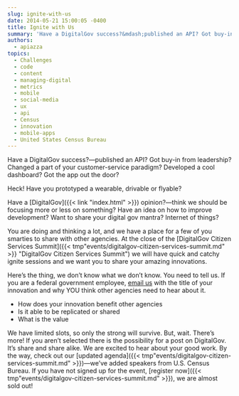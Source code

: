 ```yaml
---
slug: ignite-with-us
date: 2014-05-21 15:00:05 -0400
title: Ignite with Us
summary: 'Have a DigitalGov success?&mdash;published an API? Got buy-in from leadership? Changed a part of your customer-service paradigm? Developed a cool dashboard? Got the app out the door? Heck! Have you prototyped a wearable, drivable or flyable? Have a DigitalGov opinion?&mdash;think we should be focusing more or less on something? Have an idea on how to'
authors:
  - apiazza
topics:
  - Challenges
  - code
  - content
  - managing-digital
  - metrics
  - mobile
  - social-media
  - ux
  - api
  - Census
  - innovation
  - mobile-apps
  - United States Census Bureau
---
```


Have a DigitalGov success?—published an API? Got buy-in from leadership? Changed a part of your customer-service paradigm? Developed a cool dashboard? Got the app out the door?

Heck! Have you prototyped a wearable, drivable or flyable?

Have a [DigitalGov]({{< link "index.html" >}}) opinion?—think we should be focusing more or less on something? Have an idea on how to improve development? Want to share your digital gov mantra? Internet of things?

You are doing and thinking a lot, and we have a place for a few of you smarties to share with other agencies. At the close of the [DigitalGov Citizen Services Summit]({{< tmp"events/digitalgov-citizen-services-summit.md" >}} "DigitalGov Citizen Services Summit") we will have quick and catchy ignite sessions and we want you to share your amazing innovations.

Here’s the thing, we don’t know what we don’t know. You need to tell us. If you are a federal government employee, [email us](mailto:digitalgov@gsa.gov?subject=IGNITE) with the title of your innovation and why YOU think other agencies need to hear about it.

  * How does your innovation benefit other agencies
  * Is it able to be replicated or shared
  * What is the value

We have limited slots, so only the strong will survive. But, wait. There’s more! If you aren&#8217;t selected there is the possibility for a post on DigitalGov. It’s share and share alike. We are excited to hear about your good work. By the way, check out our [updated agenda]({{< tmp"events/digitalgov-citizen-services-summit.md" >}})—we’ve added speakers from U.S. Census Bureau. If you have not signed up for the event, [register now]({{< tmp"events/digitalgov-citizen-services-summit.md" >}}), we are almost sold out!